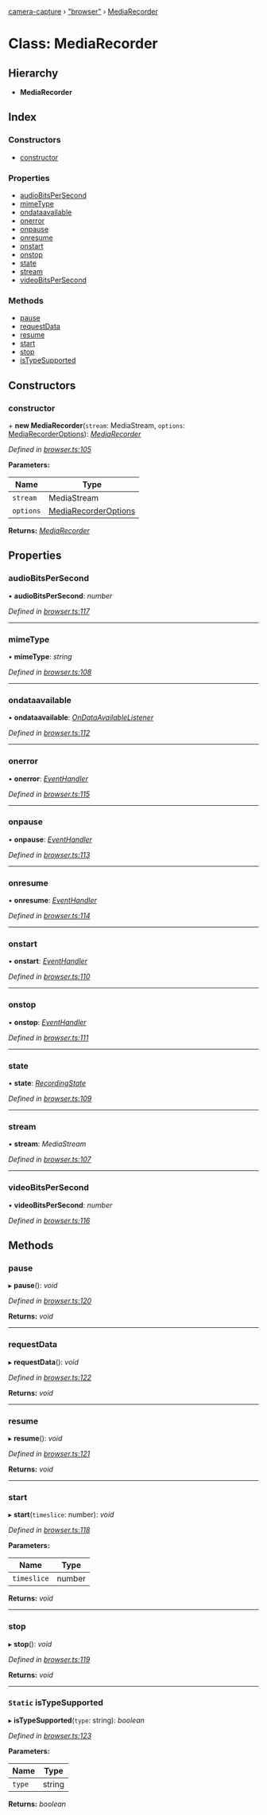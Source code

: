 [camera-capture](../README.md) › ["browser"](../modules/_browser_.md) › [MediaRecorder](_browser_.mediarecorder.md)

# Class: MediaRecorder

## Hierarchy

* **MediaRecorder**

## Index

### Constructors

* [constructor](_browser_.mediarecorder.md#constructor)

### Properties

* [audioBitsPerSecond](_browser_.mediarecorder.md#audiobitspersecond)
* [mimeType](_browser_.mediarecorder.md#mimetype)
* [ondataavailable](_browser_.mediarecorder.md#ondataavailable)
* [onerror](_browser_.mediarecorder.md#onerror)
* [onpause](_browser_.mediarecorder.md#onpause)
* [onresume](_browser_.mediarecorder.md#onresume)
* [onstart](_browser_.mediarecorder.md#onstart)
* [onstop](_browser_.mediarecorder.md#onstop)
* [state](_browser_.mediarecorder.md#state)
* [stream](_browser_.mediarecorder.md#stream)
* [videoBitsPerSecond](_browser_.mediarecorder.md#videobitspersecond)

### Methods

* [pause](_browser_.mediarecorder.md#pause)
* [requestData](_browser_.mediarecorder.md#requestdata)
* [resume](_browser_.mediarecorder.md#resume)
* [start](_browser_.mediarecorder.md#start)
* [stop](_browser_.mediarecorder.md#stop)
* [isTypeSupported](_browser_.mediarecorder.md#static-istypesupported)

## Constructors

###  constructor

\+ **new MediaRecorder**(`stream`: MediaStream, `options`: [MediaRecorderOptions](../modules/_browser_.md#mediarecorderoptions)): *[MediaRecorder](_browser_.mediarecorder.md)*

*Defined in [browser.ts:105](https://github.com/cancerberoSgx/camera-capture/blob/31f9c91/camera-capture/src/browser.ts#L105)*

**Parameters:**

Name | Type |
------ | ------ |
`stream` | MediaStream |
`options` | [MediaRecorderOptions](../modules/_browser_.md#mediarecorderoptions) |

**Returns:** *[MediaRecorder](_browser_.mediarecorder.md)*

## Properties

###  audioBitsPerSecond

• **audioBitsPerSecond**: *number*

*Defined in [browser.ts:117](https://github.com/cancerberoSgx/camera-capture/blob/31f9c91/camera-capture/src/browser.ts#L117)*

___

###  mimeType

• **mimeType**: *string*

*Defined in [browser.ts:108](https://github.com/cancerberoSgx/camera-capture/blob/31f9c91/camera-capture/src/browser.ts#L108)*

___

###  ondataavailable

• **ondataavailable**: *[OnDataAvailableListener](../modules/_browser_.md#ondataavailablelistener)*

*Defined in [browser.ts:112](https://github.com/cancerberoSgx/camera-capture/blob/31f9c91/camera-capture/src/browser.ts#L112)*

___

###  onerror

• **onerror**: *[EventHandler](../modules/_browser_.md#eventhandler)*

*Defined in [browser.ts:115](https://github.com/cancerberoSgx/camera-capture/blob/31f9c91/camera-capture/src/browser.ts#L115)*

___

###  onpause

• **onpause**: *[EventHandler](../modules/_browser_.md#eventhandler)*

*Defined in [browser.ts:113](https://github.com/cancerberoSgx/camera-capture/blob/31f9c91/camera-capture/src/browser.ts#L113)*

___

###  onresume

• **onresume**: *[EventHandler](../modules/_browser_.md#eventhandler)*

*Defined in [browser.ts:114](https://github.com/cancerberoSgx/camera-capture/blob/31f9c91/camera-capture/src/browser.ts#L114)*

___

###  onstart

• **onstart**: *[EventHandler](../modules/_browser_.md#eventhandler)*

*Defined in [browser.ts:110](https://github.com/cancerberoSgx/camera-capture/blob/31f9c91/camera-capture/src/browser.ts#L110)*

___

###  onstop

• **onstop**: *[EventHandler](../modules/_browser_.md#eventhandler)*

*Defined in [browser.ts:111](https://github.com/cancerberoSgx/camera-capture/blob/31f9c91/camera-capture/src/browser.ts#L111)*

___

###  state

• **state**: *[RecordingState](../modules/_browser_.md#recordingstate)*

*Defined in [browser.ts:109](https://github.com/cancerberoSgx/camera-capture/blob/31f9c91/camera-capture/src/browser.ts#L109)*

___

###  stream

• **stream**: *MediaStream*

*Defined in [browser.ts:107](https://github.com/cancerberoSgx/camera-capture/blob/31f9c91/camera-capture/src/browser.ts#L107)*

___

###  videoBitsPerSecond

• **videoBitsPerSecond**: *number*

*Defined in [browser.ts:116](https://github.com/cancerberoSgx/camera-capture/blob/31f9c91/camera-capture/src/browser.ts#L116)*

## Methods

###  pause

▸ **pause**(): *void*

*Defined in [browser.ts:120](https://github.com/cancerberoSgx/camera-capture/blob/31f9c91/camera-capture/src/browser.ts#L120)*

**Returns:** *void*

___

###  requestData

▸ **requestData**(): *void*

*Defined in [browser.ts:122](https://github.com/cancerberoSgx/camera-capture/blob/31f9c91/camera-capture/src/browser.ts#L122)*

**Returns:** *void*

___

###  resume

▸ **resume**(): *void*

*Defined in [browser.ts:121](https://github.com/cancerberoSgx/camera-capture/blob/31f9c91/camera-capture/src/browser.ts#L121)*

**Returns:** *void*

___

###  start

▸ **start**(`timeslice`: number): *void*

*Defined in [browser.ts:118](https://github.com/cancerberoSgx/camera-capture/blob/31f9c91/camera-capture/src/browser.ts#L118)*

**Parameters:**

Name | Type |
------ | ------ |
`timeslice` | number |

**Returns:** *void*

___

###  stop

▸ **stop**(): *void*

*Defined in [browser.ts:119](https://github.com/cancerberoSgx/camera-capture/blob/31f9c91/camera-capture/src/browser.ts#L119)*

**Returns:** *void*

___

### `Static` isTypeSupported

▸ **isTypeSupported**(`type`: string): *boolean*

*Defined in [browser.ts:123](https://github.com/cancerberoSgx/camera-capture/blob/31f9c91/camera-capture/src/browser.ts#L123)*

**Parameters:**

Name | Type |
------ | ------ |
`type` | string |

**Returns:** *boolean*
